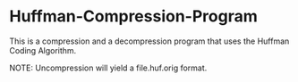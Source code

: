 # Huffman-Compression-Program
This is a compression and a decompression program that uses the Huffman Coding Algorithm.

NOTE: Uncompression will yield a file.huf.orig format.
